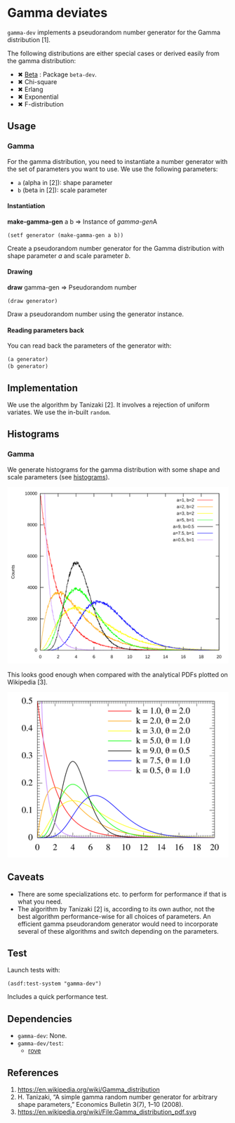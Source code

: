 # Gamma deviates
`gamma-dev` implements a pseudorandom number generator for the
Gamma distribution [1].

The following distributions are either special cases or derived
easily from the gamma distribution:
* ✖ [Beta](https://en.wikipedia.org/wiki/Beta_distribution) : Package `beta-dev`.
* ✖ Chi-square
* ✖ Erlang
* ✖ Exponential
* ✖ F-distribution

## Usage
### Gamma
For the gamma distribution, you need to instantiate a number
generator with the set of parameters you want to use. We use the
following parameters:
* `a` (alpha in [2]): shape parameter
* `b` (beta in [2]): scale parameter

#### Instantiation
**make-gamma-gen** a b => Instance of *gamma-gen*A

```common-lisp
(setf generator (make-gamma-gen a b))
```

Create a pseudorandom number generator for the Gamma distribution with
shape parameter *a* and scale parameter *b*.

#### Drawing
**draw** gamma-gen => Pseudorandom number

```common-lisp
(draw generator)
```

Draw a pseudorandom number using the generator instance.

#### Reading parameters back
You can read back the parameters of the generator with:

```common-lisp
(a generator)
(b generator)
```

## Implementation
We use the algorithm by Tanizaki [2]. It involves a rejection of
uniform variates. We use the in-built `random`.

## Histograms
### Gamma
We generate histograms for the gamma distribution with some
shape and scale parameters (see [histograms](doc/histograms.lisp)).

![gamma-histograms](doc/gamma-pdfs.svg)

This looks good enough when compared with the analytical PDFs plotted
on Wikipedia [3].

![wiki-gamma-pdfs](doc/wikipedia-gamma-pdfs.svg)

## Caveats
* There are some specializations etc. to perform for performance if that is
  what you need.
* The algorithm by Tanizaki [2] is, according to its own author, not the best
  algorithm performance-wise for all choices of parameters. An efficient gamma
  pseudorandom generator would need to incorporate several of these algorithms
  and switch depending on the parameters.

## Test
Launch tests with:

```common-lisp
(asdf:test-system "gamma-dev")
```

Includes a quick performance test.

## Dependencies
* `gamma-dev`: None.
* `gamma-dev/test`:
  * [rove](https://github.com/fukamachi/rove)

## References
1. https://en.wikipedia.org/wiki/Gamma_distribution
2. H. Tanizaki, “A simple gamma random number generator for arbitrary shape
   parameters,” Economics Bulletin 3(7), 1–10 (2008).
3. https://en.wikipedia.org/wiki/File:Gamma_distribution_pdf.svg
